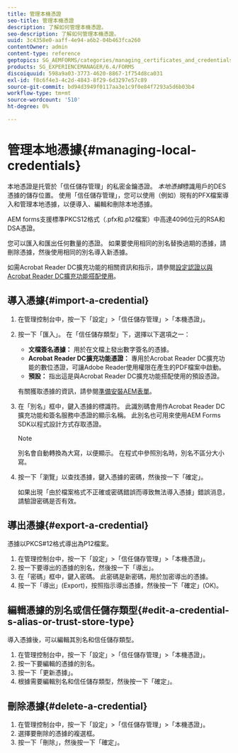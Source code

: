 ```yaml
---
title: 管理本機憑證
seo-title: 管理本機憑證
description: 了解如何管理本機憑證。
seo-description: 了解如何管理本機憑證。
uuid: 3c4358e0-aaff-4e94-a6b2-04b463fca260
contentOwner: admin
content-type: reference
geptopics: SG_AEMFORMS/categories/managing_certificates_and_credentials
products: SG_EXPERIENCEMANAGER/6.4/FORMS
discoiquuid: 598a9a03-3773-4620-8867-1f754d8ca031
exl-id: f8c6f4e3-4c2d-4843-8f29-6d3297e57c89
source-git-commit: bd94d3949f0117aa3e1c9f0e84f7293a5d6b03b4
workflow-type: tm+mt
source-wordcount: '510'
ht-degree: 0%

---
```


# 管理本地憑據{#managing-local-credentials}

本地憑證是托管於「信任儲存管理」的私密金鑰憑證。 *本地憑據*&#x200B;標識用戶的DES憑據的儲存位置。 使用「信任儲存管理」，您可以使用（例如）現有的PFX檔案導入和管理本地憑據，以便導入、編輯和刪除本地憑據。

AEM forms支援標準PKCS12格式（.pfx和.p12檔案）中高達4096位元的RSA和DSA憑證。

您可以匯入和匯出任何數量的憑證。 如果要使用相同的別名替換過期的憑據，請刪除憑據，然後使用相同的別名導入新憑據。

如需Acrobat Reader DC擴充功能的相關資訊和指示，請參閱[設定認證以與Acrobat Reader DC擴充功能搭配使用](/help/forms/using/admin-help/configuring-credentials-acrobat-reader-dc.md#configuring-credentials-for-use-with-acrobat-reader-dc-extensions)。

## 導入憑據{#import-a-credential}

1. 在管理控制台中，按一下「設定」>「信任儲存管理」>「本機憑證」。
1. 按一下「匯入」。 在「信任儲存類型」下，選擇以下選項之一：

   * **文檔簽名憑據：** 用於在文檔上發出數字簽名的憑據。
   * **Acrobat Reader DC擴充功能憑證：** 專用於Acrobat Reader DC擴充功能的數位憑證，可讓Adobe Reader使用權限在產生的PDF檔案中啟動。
   * **預設：** 指出這是與Acrobat Reader DC擴充功能搭配使用的預設憑證。

   有關獲取憑據的資訊，請參閱[準備安裝AEM表單](https://www.adobe.com/go/learn_aemforms_prepareInstallsingle_63)。

1. 在「別名」框中，鍵入憑據的標識符。 此識別碼會用作Acrobat Reader DC擴充功能和簽名服務中憑證的顯示名稱。 此別名也可用來使用AEM Forms SDK以程式設計方式存取憑證。

   >[!NOTE]
   >
   >別名會自動轉換為大寫，以便顯示。 在程式中參照別名時，別名不區分大小寫。

1. 按一下「瀏覽」以查找憑據，鍵入憑據的密碼，然後按一下「確定」。

   如果出現「由於檔案格式不正確或密碼錯誤而導致無法導入憑據」錯誤消息，請驗證密碼是否有效。

## 導出憑據{#export-a-credential}

憑據以PKCS#12格式導出為P12檔案。

1. 在管理控制台中，按一下「設定」>「信任儲存管理」>「本機憑證」。
1. 按一下要導出的憑據的別名，然後按一下「導出」。
1. 在「密碼」框中，鍵入密碼。 此密碼是新密碼，用於加密導出的憑據。
1. 按一下「導出」(Export)，按照指示導出憑據，然後按一下「確定」(OK)。

## 編輯憑據的別名或信任儲存類型{#edit-a-credential-s-alias-or-trust-store-type}

導入憑據後，可以編輯其別名和信任儲存類型。

1. 在管理控制台中，按一下「設定」>「信任儲存管理」>「本機憑證」。
1. 按一下要編輯的憑據的別名。
1. 按一下「更新憑據」。
1. 根據需要編輯別名和信任儲存類型，然後按一下「確定」。

## 刪除憑據{#delete-a-credential}

1. 在管理控制台中，按一下「設定」>「信任儲存管理」>「本機憑證」。
1. 選擇要刪除的憑據的複選框。
1. 按一下「刪除」，然後按一下「確定」。
